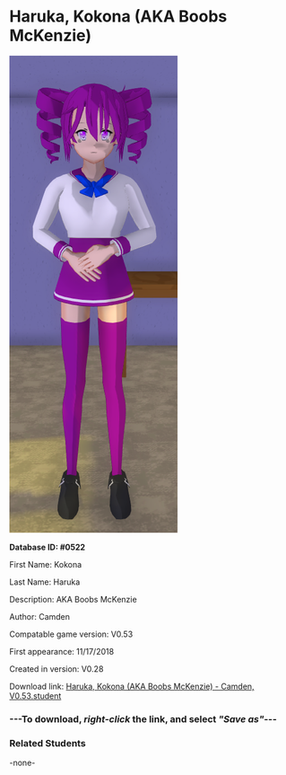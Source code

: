 # Haruka, Kokona (AKA Boobs McKenzie)

<img src="../../Files/Images/Haruka, Kokona (AKA Boobs McKenzie).png" title="Haruka, Kokona (AKA Boobs McKenzie) - Camden, V0.53">

**Database ID: #0522**

First Name: Kokona

Last Name: Haruka

Description: AKA Boobs McKenzie

Author: Camden

Compatable game version: V0.53

First appearance: 11/17/2018

Created in version: V0.28

Download link: <a href="https://raw.githubusercontent.com/Arbiter1223/Daigaku-Gurashi-Custom-Students/master/Files/Student%20Files/Haruka%2C%20Kokona%20(AKA%20Boobs%20McKenzie)%20-%20Camden%2C%20V0.53.student">Haruka, Kokona (AKA Boobs McKenzie) - Camden, V0.53.student</a>

### ---**To download, _right-click_ the link, and select _"Save as"_**---

### Related Students

-none-
